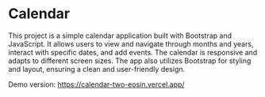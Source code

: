 # Calendar

This project is a simple calendar application built with Bootstrap and JavaScript. It allows users to view and navigate through months and years, interact with specific dates, and add events. The calendar is responsive and adapts to different screen sizes. The app also utilizes Bootstrap for styling and layout, ensuring a clean and user-friendly design.

Demo version: https://calendar-two-eosin.vercel.app/
